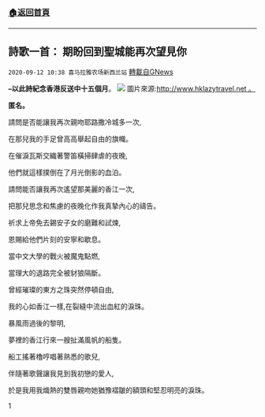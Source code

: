 ###  [:house:返回首頁](https://github.com/ourhimalayas/txt)
---

## 詩歌一首： 期盼回到聖城能再次望見你
`2020-09-12 10:38 喜马拉雅农场新西兰站` [轉載自GNews](https://gnews.org/zh-hant/350463/)

**–以此詩紀念香港反送中十五個月**。
![](https://s3.amazonaws.com/gnews-media-offload/wp-content/uploads/2020/09/12102016/image-148.png)
圖片來源:http://www.hklazytravel.net 。

**匿名。**

請問是否能讓我再次親吻耶路撒冷城多一次,

在那兒我的手足曾高高舉起自由的旗幟。

在催淚瓦斯交織著警笛橫掃肆虐的夜晚,

他們就這樣撲倒在了月光倒影的血泊。

請問能否讓我再次遙望那美麗的香江一次,

把那兒思念和焦慮的夜晚化作我真摯內心的禱告。

祈求上帝免去錫安子女的磨難和試煉,

恩賜給他們片刻的安寧和歇息。

當中文大學的戰火被魔鬼點燃,

當理大的退路完全被豺狼隔斷。

曾經璀璨的東方之珠突然停頓自由,

我的心如香江一樣,在裂縫中流出血紅的淚珠。

暴風雨過後的黎明,

夢裡的香江行來一艘扯滿風帆的船隻。

船工搖著櫓哼唱著熟悉的歌兒,

伴隨著歌聲讓我見到我初戀的愛人,

於是我用我熾熱的雙唇親吻她猶豫褶皺的額頭和堅忍明亮的淚珠。

1
